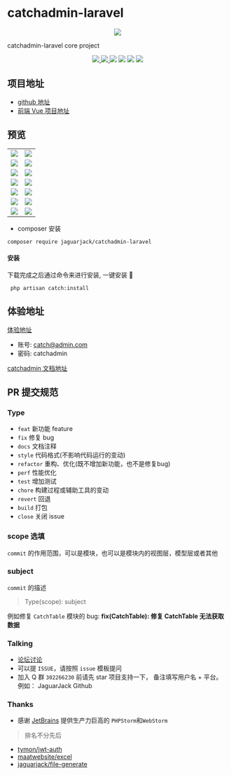 # catchadmin-laravel
<p align="center">
    <img src="https://cdn.learnku.com/uploads/images/202005/17/18206/zSuf7Ce5kM.png!large">
</p>

catchadmin-laravel core project


<p align="center">
    <a href="https://github.com/JaguarJack/catchadmin-laravel" target="_blank">
        <img src="https://img.shields.io/github/stars/JaguarJack/catchadmin-laravel"/>
    </a >
    <a href="https://github.com/JaguarJack/catchadmin-laravel" target="_blank">
        <img src="https://img.shields.io/github/forks/JaguarJack/catchadmin-laravel"/>
    </a >
    <img src="https://svg.hamm.cn/badge.svg?key=Base&value=Laravel"/>
    <img src="https://svg.hamm.cn/badge.svg?key=Data&value=MySQL5.7"/>
    <img src="https://svg.hamm.cn/badge.svg?key=Runtime&value=PHP7.3.*"/>
    <img src="https://svg.hamm.cn/badge.svg?key=License&value=MIT"/>
</p >


## 项目地址
- [github 地址](https://github.com/JaguarJack/catchadmin-laravel)
- [前端 Vue 项目地址](https://github.com/yanwenwu/catch-admin-vue)
## 预览
<table>
    <tr>
        <td><img src="https://s1.ax1x.com/2020/09/07/wucNXq.md.png"></td>
        <td><img src="https://s1.ax1x.com/2020/09/07/wucm6I.md.png"></td>
    </tr>
    <tr>
        <td><img src="https://s1.ax1x.com/2020/09/07/wucZpd.md.png"></td>
        <td><img src="https://s1.ax1x.com/2020/09/07/wuce1A.md.png"></td>
    </tr>
    <tr>
        <td><img src="https://s1.ax1x.com/2020/09/07/wucnXt.md.png"></td>
        <td><img src="https://s1.ax1x.com/2020/09/07/wucKnP.md.png"></td>
    </tr>
    <tr>
        <td><img src="https://s1.ax1x.com/2020/09/07/wuc3tg.md.png"></td>
        <td><img src="https://s1.ax1x.com/2020/09/07/wucM0f.md.png"></td>
    </tr>
    <tr>
        <td><img src="https://s1.ax1x.com/2020/09/07/wucQ78.md.png"></td>
        <td><img src="https://s1.ax1x.com/2020/09/07/wuc1AS.md.png"></td>
    </tr>
     <tr>
        <td><img src="https://s1.ax1x.com/2020/09/07/wuc8hQ.md.png"></td>
        <td><img src="https://s1.ax1x.com/2020/09/07/wucY1s.md.png"></td>
    </tr>
    <tr>
        <td><img src="https://s1.ax1x.com/2020/09/07/wucJpj.md.png"></td>
        <td><img src="https://s1.ax1x.com/2020/09/07/wuctcn.md.png"></td>
    </tr>
</table>

- composer 安装
```shell
composer require jaguarjack/catchadmin-laravel
```

#### 安装
下载完成之后通过命令来进行安装, 一键安装 🚀
```shell
 php artisan catch:install 
```

## 体验地址

[体验地址](http://vue.catchadmin.com)
- 账号: catch@admin.com
- 密码: catchadmin

[catchadmin 文档地址](https://catchadmin.com)

## PR 提交规范
### Type
- `feat` 新功能 feature
- `fix`  修复 bug
- `docs`  文档注释
- `style`  代码格式(不影响代码运行的变动)
- `refactor`  重构、优化(既不增加新功能，也不是修复bug)
- `perf`  性能优化
- `test` 增加测试
- `chore`  构建过程或辅助工具的变动
- `revert` 回退
- `build`  打包
- `close` 关闭 issue

### scope 选填
`commit` 的作用范围，可以是模块，也可以是模块内的视图层，模型层或者其他

### subject
`commit` 的描述

> Type(scope): subject

例如修复 `CatchTable` 模块的 bug: **fix(CatchTable): 修复 CatchTable 无法获取数据**

### Talking
- [论坛讨论](http://bbs.catchadmin.com)
- 可以提 `ISSUE`，请按照 `issue` 模板提问
- 加入 Q 群 `302266230` 前请先 star 项目支持一下， 备注填写用户名 + 平台。例如： JaguarJack Github

### Thanks
- 感谢 [JetBrains](https://www.jetbrains.com) 提供生产力巨高的 `PHPStorm`和`WebStorm`
> 排名不分先后

- [tymon/jwt-auth](https://github.com/tymondesigns/jwt-auth)
- [maatwebsite/excel](https://github.com/Maatwebsite/Laravel-Excel)
- [jaguarjack/file-generate](https://github.com/JaguarJack/file-generate)
